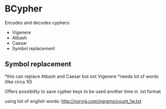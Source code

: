 # BCypher
Encodes and decodes cyphers:
   * Vigenere
   * Atbash
   * Caesar
   * Symbol replacement

## Symbol replacement
*this can replace Atbash and Caesar but not Vigenere
*needs lot of words (like circa 10)

Offers possibility to save cypher keys to be used another time in .txt format


using list of english words: http://norvig.com/ngrams/count_1w.txt
